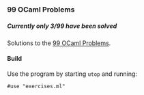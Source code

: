 ### 99 OCaml Problems
##### _Currently only 3/99 have been solved_
Solutions to the [99 OCaml Problems](https://ocaml.org/exercises).

#### Build
Use the program by starting ```utop``` and running:
```
#use "exercises.ml"
```